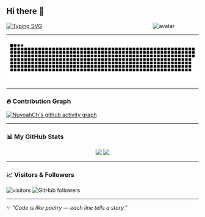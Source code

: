 ## Hi there 👋

<img src="https://github.com/yoyocraft/yoyocraft/blob/master/assets/angry.gif" width="120" alt="avatar" align="right" />

[![Typing SVG](https://readme-typing-svg.herokuapp.com?font=Fira+Code&pause=1000&width=435&lines=Hi,+I'm+NuyoahCh;Welcome+to+my+GitHub!;nuyoahch.online)](https://git.io/typing-svg)

---

![github-snake](https://raw.githubusercontent.com/NuyoahCh/NuyoahCh/output/github-contribution-grid-snake.svg)

---

### 🔥 Contribution Graph
[![NuyoahCh's github activity graph](https://github-readme-activity-graph.vercel.app/graph?username=NuyoahCh&bg_color=0d1117&color=70a5fd&line=ae81ff&point=fca311&area=true&hide_border=true)](https://github.com/ashutosh00710/github-readme-activity-graph)

---

### 📊 My GitHub Stats

<div align="center">
  <picture>
    <img src="https://github-readme-stats.vercel.app/api?username=NuyoahCh&show_icons=true&theme=tokyonight&hide_border=true&border_radius=12&height=165" width="49%" />
  </picture>
  <picture>
    <img src="https://github-readme-stats.vercel.app/api/top-langs/?username=NuyoahCh&layout=compact&theme=tokyonight&hide=html,css&hide_border=true&border_radius=12&height=165" width="41%" />
  </picture>
</div>

---

### 📈 Visitors & Followers  
![visitors](https://komarev.com/ghpvc/?username=NuyoahCh&label=Profile%20views&color=0e75b6&style=flat)
![GitHub followers](https://img.shields.io/github/followers/NuyoahCh?style=social)

---

✨ *“Code is like poetry — each line tells a story.”*
